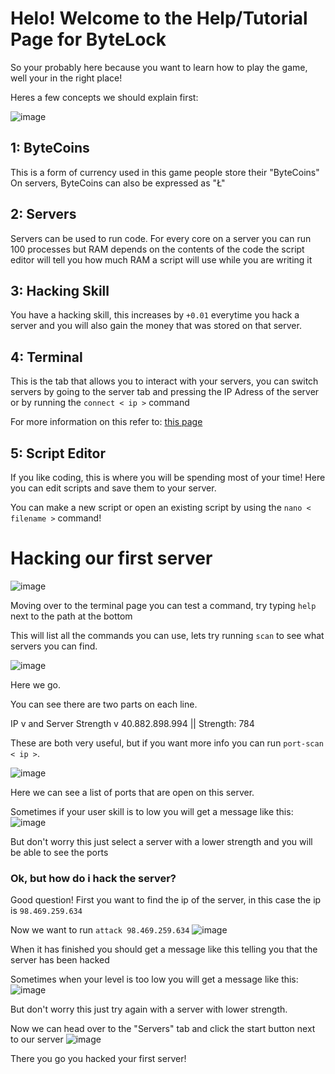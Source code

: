 # Helo! Welcome to the Help/Tutorial Page for ByteLock

So your probably here because you want to learn how to play the game, well your in the right place!

Heres a few concepts we should explain first:

![image](https://user-images.githubusercontent.com/57566773/151211712-cea742d1-12e3-4ce1-ab3d-9a29a4216397.png)

## 1: ByteCoins

This is a form of currency used in this game people store their "ByteCoins" On servers, ByteCoins can also be expressed as "Ł"

## 2: Servers

Servers can be used to run code.
For every core on a server you can run 100 processes but RAM depends on the contents of the code the script editor will tell you how much RAM a script will use while you are writing it

## 3: Hacking Skill

You have a hacking skill, this increases by `+0.01` everytime you hack a server and you will also gain the money that was stored on that server.

## 4: Terminal

This is the tab that allows you to interact with your servers, you can switch servers by going to the server tab and pressing the IP Adress of the server or by running the `connect < ip >` command

For more information on this refer to: [this page](https://docs.phazed.xyz/bytelock/os)

## 5: Script Editor

If you like coding, this is where you will be spending most of your time! Here you can edit scripts and save them to your server.

You can make a new script or open an existing script by using the `nano < filename >` command!



# Hacking our first server

![image](https://user-images.githubusercontent.com/57566773/151215328-6172b26c-56d4-4f8b-8979-846c44166c80.png)

Moving over to the terminal page you can test a command, try typing `help` next to the path at the bottom

This will list all the commands you can use, lets try running `scan` to see what servers you can find.

![image](https://user-images.githubusercontent.com/57566773/151215514-3e3950d0-a0a8-415b-af43-b18df7c6be97.png)

Here we go.

You can see there are two parts on each line.

IP v   and   Server Strength v
40.882.898.994 || Strength: 784

These are both very useful, but if you want more info you can run `port-scan < ip >`.

![image](https://user-images.githubusercontent.com/57566773/151215805-11660aa1-4ead-4729-a03d-6a60d4827dc7.png)

Here we can see a list of ports that are open on this server.

Sometimes if your user skill is to low you will get a message like this:
![image](https://user-images.githubusercontent.com/57566773/151215754-de59dd7e-3d81-4061-8c9d-d217b5ec0fd2.png)

But don't worry this just select a server with a lower strength and you will be able to see the ports

### Ok, but how do i hack the server?

Good question! First you want to find the ip of the server, in this case the ip is `98.469.259.634`

Now we want to run `attack 98.469.259.634`
![image](https://user-images.githubusercontent.com/57566773/151216294-f275abc7-2f84-40b7-8778-c62fda46695d.png)

When it has finished you should get a message like this telling you that the server has been hacked

Sometimes when your level is too low you will get a message like this:
![image](https://user-images.githubusercontent.com/57566773/151216392-22a67f8b-8947-44d9-a41e-a5872ff662fd.png)

But don't worry this just try again with a server with lower strength.

Now we can head over to the "Servers" tab and click the start button next to our server
![image](https://user-images.githubusercontent.com/57566773/151216618-26dad7ad-906e-4e23-acd0-ec35aee2326d.png)

There you go you hacked your first server!
